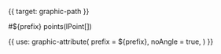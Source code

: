 {{ target: graphic-path }}

<!-- Canopus Graphic Attributes, IPathGraphicAttribute -->
#${prefix} points(IPoint[])


{{ use: graphic-attribute(
  prefix = ${prefix},
  noAngle = true,
) }}